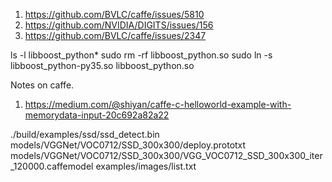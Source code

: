 


1. https://github.com/BVLC/caffe/issues/5810
2. https://github.com/NVIDIA/DIGITS/issues/156
3. https://github.com/BVLC/caffe/issues/2347


ls -l libboost_python*
sudo rm -rf libboost_python.so
sudo ln -s libboost_python-py35.so libboost_python.so

Notes on caffe.
1. https://medium.com/@shiyan/caffe-c-helloworld-example-with-memorydata-input-20c692a82a22


./build/examples/ssd/ssd_detect.bin models/VGGNet/VOC0712/SSD_300x300/deploy.prototxt models/VGGNet/VOC0712/SSD_300x300/VGG_VOC0712_SSD_300x300_iter_120000.caffemodel examples/images/list.txt